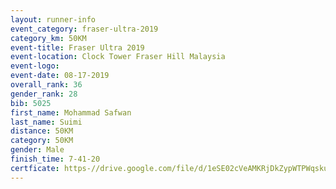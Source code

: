 ```yaml
---
layout: runner-info 
event_category: fraser-ultra-2019 
category_km: 50KM 
event-title: Fraser Ultra 2019 
event-location: Clock Tower Fraser Hill Malaysia 
event-logo: 
event-date: 08-17-2019 
overall_rank: 36
gender_rank: 28
bib: 5025
first_name: Mohammad Safwan
last_name: Suimi
distance: 50KM
category: 50KM
gender: Male
finish_time: 7-41-20
certficate: https-//drive.google.com/file/d/1eSE02cVeAMKRjDkZypWTPWqskuGoyk3E/view?usp=sharing
---
```

